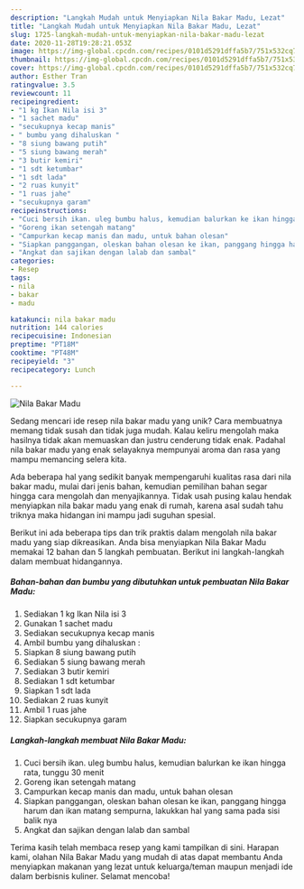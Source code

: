 ```yaml
---
description: "Langkah Mudah untuk Menyiapkan Nila Bakar Madu, Lezat"
title: "Langkah Mudah untuk Menyiapkan Nila Bakar Madu, Lezat"
slug: 1725-langkah-mudah-untuk-menyiapkan-nila-bakar-madu-lezat
date: 2020-11-28T19:28:21.053Z
image: https://img-global.cpcdn.com/recipes/0101d5291dffa5b7/751x532cq70/nila-bakar-madu-foto-resep-utama.jpg
thumbnail: https://img-global.cpcdn.com/recipes/0101d5291dffa5b7/751x532cq70/nila-bakar-madu-foto-resep-utama.jpg
cover: https://img-global.cpcdn.com/recipes/0101d5291dffa5b7/751x532cq70/nila-bakar-madu-foto-resep-utama.jpg
author: Esther Tran
ratingvalue: 3.5
reviewcount: 11
recipeingredient:
- "1 kg Ikan Nila isi 3"
- "1 sachet madu"
- "secukupnya kecap manis"
- " bumbu yang dihaluskan "
- "8 siung bawang putih"
- "5 siung bawang merah"
- "3 butir kemiri"
- "1 sdt ketumbar"
- "1 sdt lada"
- "2 ruas kunyit"
- "1 ruas jahe"
- "secukupnya garam"
recipeinstructions:
- "Cuci bersih ikan. uleg bumbu halus, kemudian balurkan ke ikan hingga rata, tunggu 30 menit"
- "Goreng ikan setengah matang"
- "Campurkan kecap manis dan madu, untuk bahan olesan"
- "Siapkan panggangan, oleskan bahan olesan ke ikan, panggang hingga harum dan ikan matang sempurna, lakukkan hal yang sama pada sisi balik nya"
- "Angkat dan sajikan dengan lalab dan sambal"
categories:
- Resep
tags:
- nila
- bakar
- madu

katakunci: nila bakar madu 
nutrition: 144 calories
recipecuisine: Indonesian
preptime: "PT18M"
cooktime: "PT48M"
recipeyield: "3"
recipecategory: Lunch

---
```



![Nila Bakar Madu](https://img-global.cpcdn.com/recipes/0101d5291dffa5b7/751x532cq70/nila-bakar-madu-foto-resep-utama.jpg)

Sedang mencari ide resep nila bakar madu yang unik? Cara membuatnya memang tidak susah dan tidak juga mudah. Kalau keliru mengolah maka hasilnya tidak akan memuaskan dan justru cenderung tidak enak. Padahal nila bakar madu yang enak selayaknya mempunyai aroma dan rasa yang mampu memancing selera kita.



Ada beberapa hal yang sedikit banyak mempengaruhi kualitas rasa dari nila bakar madu, mulai dari jenis bahan, kemudian pemilihan bahan segar hingga cara mengolah dan menyajikannya. Tidak usah pusing kalau hendak menyiapkan nila bakar madu yang enak di rumah, karena asal sudah tahu triknya maka hidangan ini mampu jadi suguhan spesial.


Berikut ini ada beberapa tips dan trik praktis dalam mengolah nila bakar madu yang siap dikreasikan. Anda bisa menyiapkan Nila Bakar Madu memakai 12 bahan dan 5 langkah pembuatan. Berikut ini langkah-langkah dalam membuat hidangannya.

<!--inarticleads1-->

##### Bahan-bahan dan bumbu yang dibutuhkan untuk pembuatan Nila Bakar Madu:

1. Sediakan 1 kg Ikan Nila isi 3
1. Gunakan 1 sachet madu
1. Sediakan secukupnya kecap manis
1. Ambil  bumbu yang dihaluskan :
1. Siapkan 8 siung bawang putih
1. Sediakan 5 siung bawang merah
1. Sediakan 3 butir kemiri
1. Sediakan 1 sdt ketumbar
1. Siapkan 1 sdt lada
1. Sediakan 2 ruas kunyit
1. Ambil 1 ruas jahe
1. Siapkan secukupnya garam




<!--inarticleads2-->

##### Langkah-langkah membuat Nila Bakar Madu:

1. Cuci bersih ikan. uleg bumbu halus, kemudian balurkan ke ikan hingga rata, tunggu 30 menit
1. Goreng ikan setengah matang
1. Campurkan kecap manis dan madu, untuk bahan olesan
1. Siapkan panggangan, oleskan bahan olesan ke ikan, panggang hingga harum dan ikan matang sempurna, lakukkan hal yang sama pada sisi balik nya
1. Angkat dan sajikan dengan lalab dan sambal




Terima kasih telah membaca resep yang kami tampilkan di sini. Harapan kami, olahan Nila Bakar Madu yang mudah di atas dapat membantu Anda menyiapkan makanan yang lezat untuk keluarga/teman maupun menjadi ide dalam berbisnis kuliner. Selamat mencoba!
